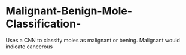 # Malignant-Benign-Mole-Classification-
Uses a CNN to classify moles as malignant or bening. Malignant would indicate cancerous
